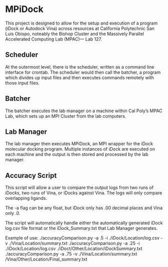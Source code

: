 # MPiDock

This project is designed to allow for the setup and execution of a program (iDock or Autodock Vina) across resources at California Polytechnic San Luis Obispo, noteably the Bishop Cluster and the Massively Parallel Accelerated Computing Lab (MPAC)— Lab 127. 

## Scheduler
At the outermost level, there is the scheduler, written as a command line interface for crontab. The scheduler would then call the batcher, a program which divides up input files and then executes commands remotely with those input files.

## Batcher
The batcher executes the lab manager on a machine within Cal Poly’s MPAC Lab, which sets up an MPI Cluster from the lab computers.
 
## Lab Manager
The lab manager then executes MPiDock, an MPI wrapper for the iDock molecular docking program. Multiple instances of iDock are executed on each machine and the output is then stored and processed by the lab manager. 

## Accuracy Script
This script will allow a user to compare the output logs from two runs of iDocks, two runs of Vina, or iDocks against Vina. The logs will only compare overlapping ligands. 

The -a flag can be any float, but iDock only has .00 decimal places and Vina only .0. 

The script will automatically handle either the automatically generated iDock log.csv file format or the iDock_Summary.txt that Lab Manager generates.

Example of use:
./accuracyComparison.py -a .5 -i ./iDock/Location/log.csv -v ./Vina/Location/summary.txt
./accuracyComparison.py -a .25 -i ./iDock/Location/log.csv ./iDoct/Other/Location/iDockSummary.txt
./accuracyComparison.py -a .75 -v ./Vina/Location/summary.txt /Vina/Other/Location/Final_summary.txt
